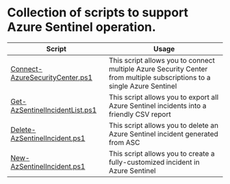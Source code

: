 # Collection of scripts to support Azure Sentinel operation.

| **Script** | **Usage**|
| ---------- | -------- |
| [Connect-AzureSecurityCenter.ps1](https://github.com/azsec/azure-sentinel-tools/blob/master/scripts/Connect-AzureSecurityCenter.ps1) | This script allows you to connect multiple Azure Security Center from multiple subscriptions to a single Azure Sentinel |
| [Get-AzSentinelIncidentList.ps1](https://github.com/azsec/azure-sentinel-tools/blob/master/scripts/Get-AzSentinelIncidentList.ps1) | This script allows you to export all Azure Sentinel incidents into a friendly CSV report |
| [Delete-AzSentinelIncident.ps1](https://github.com/azsec/azure-sentinel-tools/blob/master/scripts/Delete-AzureSentinelIncident.ps1) | This script allows you to delete an Azure Sentinel incident generated from ASC | 
| [New-AzSentinelIncident.ps1](https://github.com/azsec/azure-sentinel-tools/blob/master/scripts/New-AzSentinelIncident.ps1) |This script allows you to create a fully-customized incident in Azure Sentinel |
